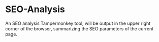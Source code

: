 # SEO-Analysis
An SEO analysis Tampermonkey tool, will be output in the upper right corner of the browser, summarizing the SEO parameters of the current page.
